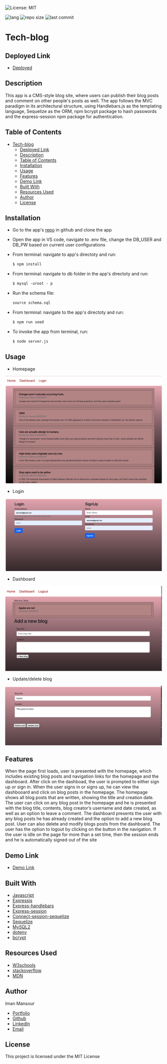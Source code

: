 ![License: MIT](https://img.shields.io/badge/License-MIT-yellow.svg)

![lang](https://img.shields.io/github/languages/top/imanmansour86/tech-blog)
![repo size](https://img.shields.io/github/repo-size/imanmansour86/tech-blog)
![last commit](https://img.shields.io/github/last-commit/imanmansour86/tech-blog)

# Tech-blog

## Deployed Link

- [Deployed](https://quiet-mesa-73726.herokuapp.com/)

## Description

This app is a CMS-style blog site, where users can publish their blog posts and comment on other people's posts as well. The app follows the MVC paradigm in its architectural structure, using Handlebars.js as the templating language, Sequelize as the ORM, npm bcrypt package to hash passwords and the express-session npm package for authentication.

## Table of Contents

- [Tech-blog](#tech-blog)
  - [Deployed Link](#deployed-link)
  - [Description](#description)
  - [Table of Contents](#table-of-contents)
  - [Installation](#installation)
  - [Usage](#usage)
  - [Features](#features)
  - [Demo Link](#demo-link)
  - [Built With](#built-with)
  - [Resources Used](#resources-used)
  - [Author](#author)
  - [License](#license)

## Installation

- Go to the app's [repo](https://github.com/imanmansour86/tech-blog) in github and clone the app
- Open the app in VS code, navigate to .env file, change the DB_USER and DB_PW based on current user configurations
- From terminal: navigate to app's directoty and run:

  ```md
  $ npm install
  ```

- From terminal: navigate to db folder in the app's directoty and run:

  ```md
  $ mysql -uroot - p
  ```

- Run the schema file:

  ```md
  source schema.sql
  ```

- From terminal: navigate to the app's directoty and run:

  ```md
  $ npm run seed
  ```

- To invoke the app from terminal, run:

  ```md
  $ node server.js
  ```

## Usage

- Homepage

![Homepage](/images/homepage.png)

- Login

![Login](/images/login.png)

- Dashboard

![Dashboard](/images/dashboard.png)

- Update/delete blog

![Update-delete](/images/update.png)

## Features

When the page first loads, user is presented with the homepage, which includes existing blog posts and navigation links for the homepage and the dashboard. After click on the dashboad, the user is prompted to either sign up or sign in. When the user signs in or signs up, he can view the dashbooard and click on blog posts in the homepage. The homepage shows all blog posts that are written, showing the title and creation date. The user can click on any blog post in the homepage and he is presented with the blog title, contents, blog creator’s username and date created, as well as an option to leave a comment. The dashboard presents the user with any blog posts he has already created and the option to add a new blog post. User can also delete and modify blogs posts from the dashboard. The user has the option to logout by clicking on the button in the navigation. If the user is idle on the page for more than a set time, then the session ends and he is automatically signed out of the site

## Demo Link

- [Demo Link](https://watch.screencastify.com/v/kjrArC1r7m6RZ7GdfiC9)

## Built With

- [Javascript](https://developer.mozilla.org/en-US/docs/Web/JavaScript)
- [Expressjs](https://expressjs.com/)
- [Express-handlebars](https://www.npmjs.com/package/express-handlebars)
- [Express-session](https://www.npmjs.com/package/express-session)
- [Connect-session-sequelize](https://www.npmjs.com/package/connect-session-sequelize)
- [Sequelize](https://sequelize.org/)
- [MySQL2](https://www.npmjs.com/package/mysql2)
- [dotenv](https://www.npmjs.com/package/dotenv)
- [bcrypt](https://www.npmjs.com/package/bcrypt)

## Resources Used

- [W3schools](https://www.w3schools.com)
- [stackoverflow](https://stackoverflow.com)
- [MDN](https://developer.mozilla.org/en-US/docs/Web/CSS)

## Author

Iman Mansour

- [Portfolio](https://imanmansour86.github.io/new-portfolio/)
- [Github](https://github.com/imanmansour86)
- [LinkedIn](https://www.linkedin.com/in/iman-mansour-51391515/)
- [Email](mailto:imanmansour86@gmail.com)

## License

This project is licensed under the MIT License
